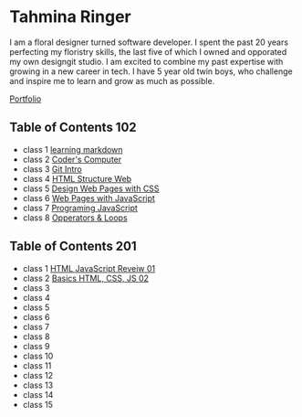 
# **Tahmina Ringer**

I am a floral designer turned software developer. I spent the past 20 years perfecting my floristry skills, the last five of which I owned and opporated my own designgit studio. I am excited to combine my past expertise with growing in a new career in tech. I have 5 year old twin boys, who challenge and inspire me to learn and grow as much as possible.

[Portfolio](https://github.com/tahminaringer)

## Table of Contents 102

- class 1  [learning markdown](learning_markdown.md)
- class 2  [Coder's Computer](coders_computer.md)
- class 3  [Git Intro](git.md)
- class 4  [HTML Structure Web](HTML_StructureWeb.md)
- class 5  [Design Web Pages with CSS](webpages_css.md)
- class 6  [Web Pages with JavaScript](webpages_js.md)
- class 7  [Programing JavaScript](programming_JS.md)
- class 8  [Opperators & Loops](opperators_loops.md)

## Table of Contents 201

- class 1 [HTML JavaScript Reveiw 01](201/HTML_JS_read01.md)
- class 2 [Basics HTML, CSS, JS 02](201/Basics_read02.md)
- class 3
- class 4
- class 5
- class 6
- class 7
- class 8
- class 9
- class 10
- class 11
- class 12
- class 13
- class 14
- class 15
  